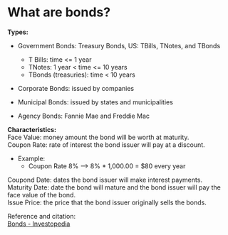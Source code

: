 # What are bonds?  

**Types:**   
- Government Bonds: Treasury Bonds, US: TBills, TNotes, and TBonds  
  - T Bills: time <= 1 year  
  - TNotes: 1 year < time <= 10 years  
  - TBonds (treasuries): time < 10 years  

- Corporate Bonds: issued by companies 
- Municipal Bonds: issued by states and municipalities  
- Agency Bonds: Fannie Mae and Freddie Mac  

**Characteristics:**  
Face Value: money amount the bond will be worth at maturity.  
Coupon Rate: rate of interest the bond issuer will pay at a discount.  
- Example:  
  - Coupon Rate 8% --> 8% * 1,000.00 = $80 every year  

Coupond Date: dates the bond issuer will make interest payments.  
Maturity Date: date the bond will mature and the bond issuer will pay the
face value of the bond.  
Issue Price: the price that the bond issuer originally sells the bonds.  

Reference and citation:  
[Bonds - Investopedia](https://www.investopedia.com/terms/b/bond.asp)  
